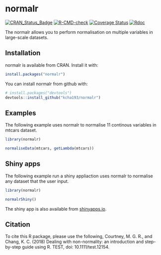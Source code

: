 # normalr
[![CRAN_Status_Badge](https://www.r-pkg.org/badges/version/normalr)](https://cran.r-project.org/package=normalr)
[![R-CMD-check](https://github.com/kcha193/normalr/workflows/R-CMD-check/badge.svg)](https://github.com/kcha193/normalr/actions)
[![Coverage Status](https://img.shields.io/codecov/c/github/kcha193/normalr/master.svg)](https://codecov.io/github/kcha193/normalr?branch=master)
[![Rdoc](http://www.rdocumentation.org/badges/version/normalr)](http://www.rdocumentation.org/packages/normalr)


The normalr allows you to perform normalisation on multiple variables in large-scale datasets. 

## Installation

normalr is available from CRAN. Install it with:

``` r
install.packages("normalr")
```

You can install normalr from github with:

``` r
# install.packages("devtools")
devtools::install_github("kcha193/normalr")
```
## Examples

The following example uses normalr to normalise 11 continous variables in mtcars dataset.

```R
library(normalr)

normaliseData(mtcars, getLambda(mtcars))
```

## Shiny apps

The following example run a shiny appliaction uses normalr to normalise any dataset that the user input.

```R
library(normalr)

normalrShiny()
```
The shiny app is also available from [shinyapps.io](https://autopsych.shinyapps.io/normalr/).


## Citation

To cite this R package, please use the following,
Courtney, M. G. R., and Chang, K. C. (2018) Dealing with non-normality: an introduction and step-by-step guide using R. TEST, doi: 10.1111/test.12154.
